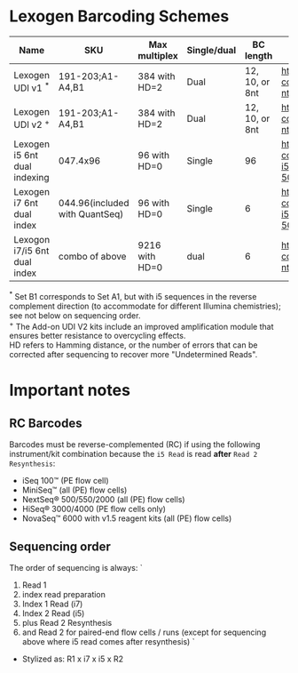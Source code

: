 # Lexogen Barcoding Schemes

|Name|SKU|Max multiplex|Single/dual|BC length|URL|
|---|---|---|---|---|---|
|Lexogen UDI v1 <sup>\*</sup>|191-203;A1-A4,B1|384 with HD=2|Dual|12, 10, or 8nt|https://www.lexogen.com/wp-content/uploads/2021/04/107UI264V0104_UDI-12-nt-Index-Sequences-for-Illumina_2021-03-26.xlsx|
|Lexogen UDI v2 <sup>\+</sup>|191-203;A1-A4,B1|384 with HD=2|Dual|12, 10, or 8nt|https://www.lexogen.com/wp-content/uploads/2021/04/107UI264V0104_UDI-12-nt-Index-Sequences-for-Illumina_2021-03-26.xlsx|
|Lexogen i5 6nt dual indexing|047.4x96|96 with HD=0|Single|96|https://www.lexogen.com/wp-content/uploads/2023/01/047UG109V0300_Lexogen-i5-6-nt-Dual-Indexing-Add-on-Kits-5001-5096_2023-01-03.pdf|
|Lexogen i7 6nt dual index|044.96(included with QuantSeq)|96 with HD=0|Single|6|https://www.lexogen.com/wp-content/uploads/2023/01/047UG109V0300_Lexogen-i5-6-nt-Dual-Indexing-Add-on-Kits-5001-5096_2023-01-03.pdf|
|Lexogon i7/i5 6nt dual index|combo of above|9216 with HD=0|dual|6|https://www.lexogen.com/wp-content/uploads/2021/04/107UI264V0104_UDI-12-nt-Index-Sequences-for-Illumina_2021-03-26.xlsx|

<sup>\*</sup> Set B1 corresponds to Set A1, but with i5 sequences in the reverse complement direction (to accommodate for different Illumina chemistries); see not below on sequencing order.\
<sup>\+</sup> The Add-on UDI V2 kits include an improved amplification module that ensures better resistance to overcycling effects.\
HD refers to Hamming distance, or the number of errors that can be corrected after sequencing to recover more "Undetermined Reads".


# Important notes

## RC Barcodes

Barcodes must be reverse-complemented (RC) if using the following instrument/kit combination because the `i5 Read` is read **after** `Read 2 Resynthesis`:
- iSeq 100™ (PE flow cell)
- MiniSeq™ (all (PE) flow cells)
- NextSeq® 500/550/2000 (all (PE) flow cells)
- HiSeq® 3000/4000 (PE flow cells only)
- NovaSeq™ 6000 with v1.5 reagent kits (all (PE) flow cells)

## Sequencing order

The order of sequencing is always: 
`
1. Read 1
2. index read preparation
3. Index 1 Read (i7)
4. Index 2 Read (i5)
5. plus Read 2 Resynthesis
6. and Read 2 for paired-end flow cells / runs (except for sequencing above where i5 read comes after resynthesis)
`
- Stylized as: R1 x i7 x i5 x R2
